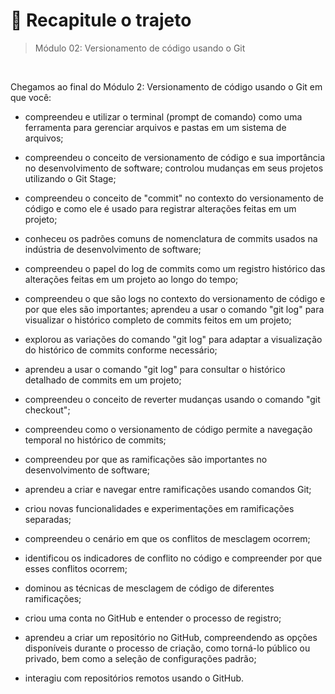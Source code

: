 # 📌 Recapitule o trajeto
> Módulo 02: Versionamento de código usando o Git

<br>

Chegamos ao final do Módulo 2: Versionamento de código usando o Git em que você:
- compreendeu e utilizar o terminal (prompt de comando) como uma ferramenta para gerenciar arquivos e pastas em um sistema de arquivos;

- compreendeu o conceito de versionamento de código e sua importância no desenvolvimento de software; 
controlou mudanças em seus projetos utilizando o Git Stage;

- compreendeu o conceito de "commit" no contexto do versionamento de código e como ele é usado para registrar alterações feitas em um projeto;

- conheceu os padrões comuns de nomenclatura de commits usados na indústria de desenvolvimento de software;

- compreendeu o papel do log de commits como um registro histórico das alterações feitas em um projeto ao longo do tempo;

- compreendeu o que são logs no contexto do versionamento de código e por que eles são importantes;
aprendeu a usar o comando "git log" para visualizar o histórico completo de commits feitos em um projeto;

- explorou as variações do comando "git log" para adaptar a visualização do histórico de commits conforme necessário;

- aprendeu a usar o comando "git log" para consultar o histórico detalhado de commits em um projeto;

- compreendeu o conceito de reverter mudanças usando o comando "git checkout"; 

- compreendeu como o versionamento de código permite a navegação temporal no histórico de commits;

- compreendeu por que as ramificações são importantes no desenvolvimento de software; 

- aprendeu a criar e navegar entre ramificações usando comandos Git; 

- criou novas funcionalidades e experimentações em ramificações separadas;

- compreendeu o cenário em que os conflitos de mesclagem ocorrem;

- identificou os indicadores de conflito no código e compreender por que esses conflitos ocorrem;

- dominou as técnicas de mesclagem de código de diferentes ramificações;

- criou uma conta no GitHub e entender o processo de registro;

- aprendeu a criar um repositório no GitHub, compreendendo as opções disponíveis durante o processo de criação, como torná-lo público ou privado, bem como a seleção de configurações padrão;

- interagiu com repositórios remotos usando o GitHub.